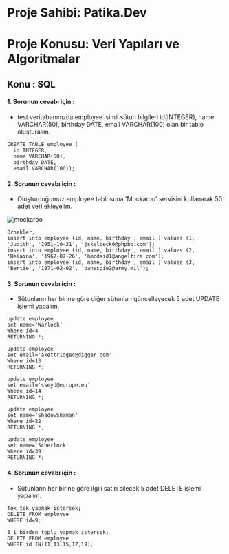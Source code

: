# Proje Sahibi: Patika.Dev 
# Proje Konusu: Veri Yapıları ve Algoritmalar
## Konu : SQL

#### 1. Sorunun cevabı için :
- test veritabanınızda employee isimli sütun bilgileri id(INTEGER), name VARCHAR(50), birthday DATE, email VARCHAR(100) olan bir tablo oluşturalım.
```
CREATE TABLE employee (
  id INTEGER,
  name VARCHAR(50),
  birthday DATE,
  email VARCHAR(100));
```

#### 2. Sorunun cevabı için :
- Oluşturduğumuz employee tablosuna 'Mockaroo' servisini kullanarak 50 adet veri ekleyelim.

![mockaroo](https://user-images.githubusercontent.com/93589387/154493855-d29b1071-9f79-46ef-b5e1-04a5b9974a9f.jpg)
```
Örnekler;
insert into employee (id, name, birthday , email ) values (1, 'Judith', '1951-10-31', 'jskelbeck0@phpbb.com');
insert into employee (id, name, birthday , email ) values (2, 'Helaina', '1967-07-26', 'hmcdaid1@angelfire.com');
insert into employee (id, name, birthday , email ) values (3, 'Bertie', '1971-02-02', 'banespie2@army.mil');

```

#### 3. Sorunun cevabı için :
- Sütunların her birine göre diğer sütunları güncelleyecek 5 adet UPDATE işlemi yapalım.
```
update employee
set name='Warlock'
Where id=4
RETURNING *; 

update employee
set email='akettridgec@digger.com'
Where id=13
RETURNING *;

update employee
set email='sseyd@europe.eu'
Where id=14
RETURNING *;

update employee
set name='ShadowShaman'
Where id=22
RETURNING *;

update employee
set name='Scherlock'
Where id=39
RETURNING *;
```
#### 4. Sorunun cevabı için :
- Sütunların her birine göre ilgili satırı silecek 5 adet DELETE işlemi yapalım.
```
Tek tek yapmak istersek;
DELETE FROM employee
WHERE id=9;

5’i birden toplu yapmak istersek;
DELETE FROM employee
WHERE id IN(11,13,15,17,19);
```

